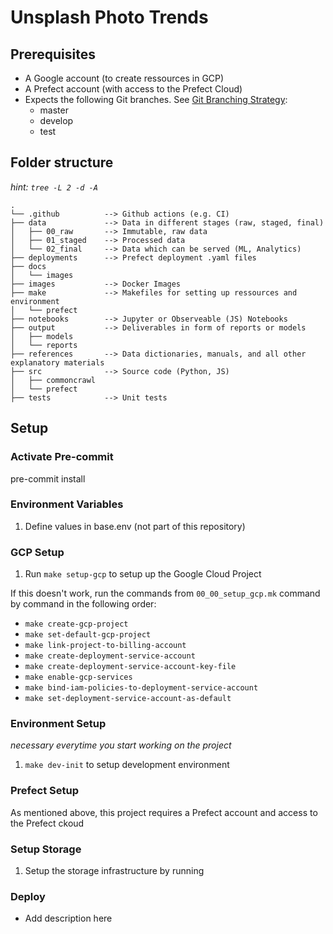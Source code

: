 # Unsplash Photo Trends

## Prerequisites
- A Google account (to create ressources in GCP)
- A Prefect account (with access to the Prefect Cloud)
- Expects the following Git branches. See [Git Branching Strategy](https://github.com/m-p-esser/common_crawl/blob/master/docs/images/Data_Engineering_Git_Branching_Strategy.png):
  - master
  - develop
  - test 

## Folder structure

*hint: `tree -L 2 -d -A`* 

```
.
└── .github          --> Github actions (e.g. CI)
├── data             --> Data in different stages (raw, staged, final)
│   ├── 00_raw       --> Immutable, raw data
│   ├── 01_staged    --> Processed data
│   └── 02_final     --> Data which can be served (ML, Analytics)
├── deployments      --> Prefect deployment .yaml files
├── docs
│   └── images
├── images           --> Docker Images
├── make             --> Makefiles for setting up ressources and environment
│   └── prefect
├── notebooks        --> Jupyter or Observeable (JS) Notebooks
├── output           --> Deliverables in form of reports or models
│   ├── models
│   └── reports
├── references       --> Data dictionaries, manuals, and all other explanatory materials
├── src              --> Source code (Python, JS)
│   ├── commoncrawl
│   └── prefect
├── tests            --> Unit tests
```

## Setup

### Activate Pre-commit 
pre-commit install

### Environment Variables
1. Define values in base.env (not part of this repository)

### GCP Setup
1. Run `make setup-gcp` to setup up the Google Cloud Project

If this doesn't work, run the commands from `00_00_setup_gcp.mk` command by command in the following order:
- `make create-gcp-project`
- `make set-default-gcp-project`
- `make link-project-to-billing-account`
- `make create-deployment-service-account`
- `make create-deployment-service-account-key-file`
- `make enable-gcp-services`
- `make bind-iam-policies-to-deployment-service-account`
- `make set-deployment-service-account-as-default`

### Environment Setup
*necessary everytime you start working on the project*
1. `make dev-init` to setup development environment

### Prefect Setup
As mentioned above, this project requires a Prefect account and access to the Prefect ckoud

<!-- Create Repository in Google Artifact Registry where you can deploy Docker images
1. `make create-blocks`
2. `make create-prefect-artifact-repository` -->

### Setup Storage
1. Setup the storage infrastructure by running

### Deploy 
- Add description here

